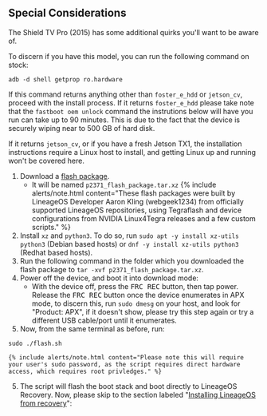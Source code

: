 ## Special Considerations
The Shield TV Pro (2015) has some additional quirks you'll want to be aware of.

To discern if you have this model, you can run the following command on stock:
```
adb -d shell getprop ro.hardware
```

If this command returns anything other than `foster_e_hdd` or `jetson_cv`, proceed with the install process. If it returns `foster_e_hdd` please take note that the `fastboot oem unlock` command the instrutions below will have you run can take up to 90 minutes. This is due to the fact that the device is securely wiping near to 500 GB of hard disk.

If it returns `jetson_cv`, or if you have a fresh Jetson TX1, the installation instructions require a Linux host to install, and getting Linux up and running won't be covered here.
1. Download a [flash package](https://www.androidfilehost.com/?w=files&flid=328892).
    * It will be named `p2371_flash_package.tar.xz`
    {% include alerts/note.html content="These flash packages were built by LineageOS Developer Aaron Kling (webgeek1234) from officially supported LineageOS repositories, using Tegraflash and device configurations from NVIDIA Linux4Tegra releases and a few custom scripts." %}
2. Install `xz` and `python3`. To do so, run `sudo apt -y install xz-utils python3` (Debian based hosts) or `dnf -y install xz-utils python3` (Redhat based hosts).
3. Run the following command in the folder which you downloaded the flash package to `tar -xvf p2371_flash_package.tar.xz`.
3. Power off the device, and boot it into download mode:
    * With the device off, press the <kbd>FRC REC</kbd> button, then tap power. Release the <kbd>FRC REC</kbd> button once the device enumerates in APX mode, to discern this, run `sudo dmesg` on your host, and look for "Product: APX", if it doesn't show, please try this step again or try a different USB cable/port until it enumerates.
4. Now, from the same terminal as before, run:
```
sudo ./flash.sh
```
    {% include alerts/note.html content="Please note this will require your user's sudo password, as the script requires direct hardware access, which requires root privledges." %}
5. The script will flash the boot stack and boot directly to LineageOS Recovery. Now, please skip to the section labeled "[Installing LineageOS from recovery](https://wiki.lineageos.org/devices/foster/install#installing-lineageos-from-recovery)":
